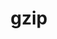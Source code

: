 ---
title: "gzip"
layout: cache
categories: [package, v0.18]
meta: {"versions": ["1.12"], "compilers": ["gcc@=7.3.1"], "oss": ["amzn2"], "platforms": ["linux"], "targets": ["aarch64", "graviton2", "x86_64_v3", "x86_64_v4"], "stacks": ["aws-isc", "aws-isc-aarch64"], "num_specs": 4, "num_specs_by_stack": {"aws-isc-aarch64": 2, "aws-isc": 2}}
spec_details: [{"hash": "tsayhxddpxrkl6mzbzdcfbg3vxw7lj5b", "compiler": "gcc@=7.3.1", "versions": ["1.12"], "os": "amzn2", "platform": "linux", "target": "graviton2", "variants": [], "stacks": ["aws-isc-aarch64"], "size": "-", "tarball": "https://binaries.spack.io/releases/v0.18/build_cache/linux-amzn2-graviton2/gcc-7.3.1/gzip-1.12/linux-amzn2-graviton2-gcc-7.3.1-gzip-1.12-tsayhxddpxrkl6mzbzdcfbg3vxw7lj5b.spack"}, {"hash": "ocgbolaq7pxeciuccw7t5ah47tqbz7tm", "compiler": "gcc@=7.3.1", "versions": ["1.12"], "os": "amzn2", "platform": "linux", "target": "x86_64_v3", "variants": [], "stacks": ["aws-isc"], "size": "-", "tarball": "https://binaries.spack.io/releases/v0.18/build_cache/linux-amzn2-x86_64_v3/gcc-7.3.1/gzip-1.12/linux-amzn2-x86_64_v3-gcc-7.3.1-gzip-1.12-ocgbolaq7pxeciuccw7t5ah47tqbz7tm.spack"}, {"hash": "qxiywthlsazlkyd6uu6hr3fwp3epxgoy", "compiler": "gcc@=7.3.1", "versions": ["1.12"], "os": "amzn2", "platform": "linux", "target": "aarch64", "variants": [], "stacks": ["aws-isc-aarch64"], "size": "-", "tarball": "https://binaries.spack.io/releases/v0.18/build_cache/linux-amzn2-aarch64/gcc-7.3.1/gzip-1.12/linux-amzn2-aarch64-gcc-7.3.1-gzip-1.12-qxiywthlsazlkyd6uu6hr3fwp3epxgoy.spack"}, {"hash": "ybfg5ff3mzhiw7fwixgyouhdpf2zk2bl", "compiler": "gcc@=7.3.1", "versions": ["1.12"], "os": "amzn2", "platform": "linux", "target": "x86_64_v4", "variants": [], "stacks": ["aws-isc"], "size": "-", "tarball": "https://binaries.spack.io/releases/v0.18/build_cache/linux-amzn2-x86_64_v4/gcc-7.3.1/gzip-1.12/linux-amzn2-x86_64_v4-gcc-7.3.1-gzip-1.12-ybfg5ff3mzhiw7fwixgyouhdpf2zk2bl.spack"}]
---